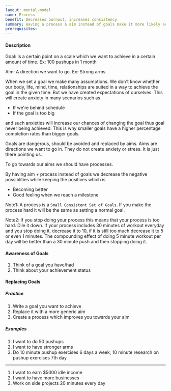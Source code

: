 ```yaml
---
layout: mental-model
name: Process
benefit: Decreases burnout, increases consistency
summary: Having a process & aim instead of goals make it more likely achieving it.
prerequisites:
---
```


#### Description

Goal: Is a certain point on a scale which we want to achieve in a certain amount of time. Ex: 100 pushups in 1 month

Aim: A direction we want to go. Ex: Strong arms

When we set a goal we make many assumptions. We don't know whether our body, life, mind, time, relationships are suited in a way to achieve the goal in the given time. But we have created expectations of ourselves. This will create anxiety in many scenarios such as

- If we're behind schedule
- If the goal is too big

and such anxieties will increase our chances of changing the goal thus goal never being achieved. This is why smaller goals have a higher percentage completion rates than bigger goals.

Goals are dangerous, should be avoided and replaced by aims. Aims are directions we want to go in. They do not create anxiety or stress. It is just there pointing us.

To go towards our aims we should have processes.

By having aim + process instead of goals we decrease the negative possiblities while keeping the positives which is

- Becoming better
- Good feeling when we reach a milestone

Note1: A process is a `Small Consistent Set of Goals`. If you make the process hard it will be the same as setting a normal goal. 

Note2: If you stop doing your process this means that your process is too hard. Dile it down. If your process includes 30 minutes of workout everyday and you stop doing it, decrease it to 10, if it is still too much decrease it to 5 or even 1 minutes. The compounding effect of doing 5 minute workout per day will be better than a 30 minute push and then stopping doing it. 

#### Awareness of Goals

1. Think of a goal you have/had
2. Think about your achievement status

#### Replacing Goals

##### Practice

1. Write a goal you want to achieve
2. Replace it with a more generic aim
3. Create a process which improves you towards your aim

##### Examples

1. I want to do 50 pushups
2. I want to have stronger arms
3. Do 10 minute pushup exercises 6 days a week, 10 minute research on pushup exercises 7th day

---

1. I want to earn $5000 idle income
2. I want to have more businesses
3. Work on side projects 20 minutes every day
